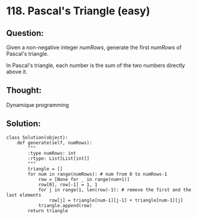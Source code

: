 # 118. Pascal's Triangle \(easy\)

## Question:

Given a non-negative integer _numRows_, generate the first _numRows_ of Pascal's triangle.

In Pascal's triangle, each number is the sum of the two numbers directly above it.

## Thought:

Dynamique programming

## Solution:

```text
class Solution(object):
    def generate(self, numRows):
        """
        :type numRows: int
        :rtype: List[List[int]]
        """
        triangle = []
        for num in range(numRows): # num from 0 to numRows-1
            row = [None for _ in range(num+1)]
            row[0], row[-1] = 1, 1
            for j in range(1, len(row)-1): # remove the first and the last elements
                row[j] = triangle[num-1][j-1] + triangle[num-1][j]
            triangle.append(row)
        return triangle
```

